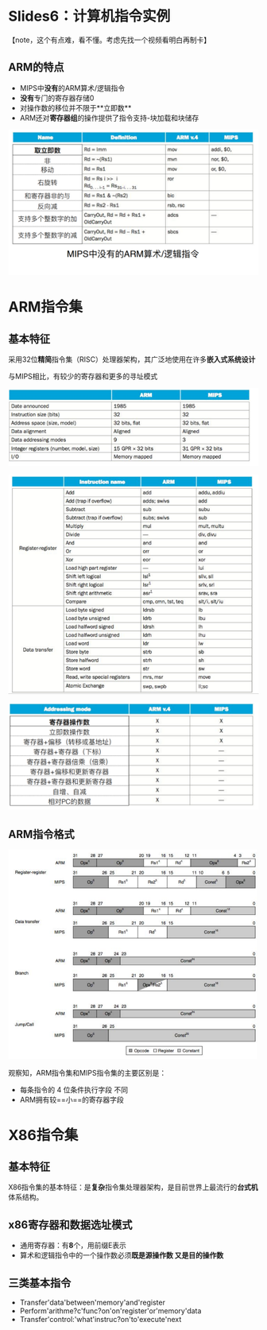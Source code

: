 # Slides6：计算机指令实例

【note，这个有点难，看不懂。考虑先找一个视频看明白再制卡】

## ARM的特点

* MIPS中**没有**的ARM算术/逻辑指令
* **没有**专⻔的寄存器存储0
* 对操作数的移位并不限于**⽴即数**
* ARM还对**寄存器组**的操作提供了指令⽀持-块加载和块储存

​![image](assets/image-20230422222018-8t87l4j.png)​

# ARM指令集

## 基本特征

采用32位**精简**指令集（RISC）处理器架构，其⼴泛地使⽤在许多**嵌⼊式系统设计**

与MIPS相比，有较少的寄存器和更多的寻址模式

​![image](assets/image-20230422221650-q013jvg.png)  

​![image](assets/image-20230422221705-i2to514.png)​

​![image](assets/image-20230422221713-ggae0t8.png)​

## ARM指令格式

​![image](assets/image-20230422221753-jbqbk1x.png)​

观察知，ARM指令集和MIPS指令集的主要区别是：

* 每条指令的 4 位条件执⾏字段 不同
* ARM拥有较==小==的寄存器字段

# X86指令集

## 基本特征

X86指令集的基本特征：是**复杂**指令集处理器架构，是目前世界上最流⾏的**台式机**体系结构。

## x86寄存器和数据选址模式

* 通用寄存器：有**8**个，用前缀E表示
* 算术和逻辑指令中的⼀个操作数必须**既是源操作数 ⼜是⽬的操作数**

## 三类基本指令

* Transfer'data'between'memory'and'register
* Perform'arithme?c'func?on'on'register'or'memory'data
* Transfer'control:'what'instruc?on'to'execute'next

‍
